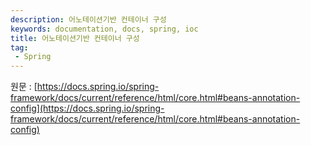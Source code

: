 ```yaml
---
description: 어노테이션기반 컨테이너 구성
keywords: documentation, docs, spring, ioc
title: 어노테이션기반 컨테이너 구성
tag:
 - Spring
---
```


원문 : [https://docs.spring.io/spring-framework/docs/current/reference/html/core.html#beans-annotation-config](https://docs.spring.io/spring-framework/docs/current/reference/html/core.html#beans-annotation-config)

<AdsenseB />